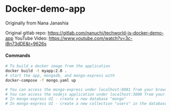 # Docker-demo-app

Originally from Nana Janashia

Original gitlab repo: https://gitlab.com/nanuchi/techworld-js-docker-demo-app 
YouTube Video: https://www.youtube.com/watch?v=3c-iBn73dDE&t=9626s

#### Commands
```bash
# To build a docker image from the application
docker build -t myapp:2.0 . 
# start the app, mongodb, and mongo-express with 
docker-compose -f mongo.yaml up

# You can access the mongo-express under localhost:8081 from your browser
# You can access the nodejs application under localhost:3000 from your browser
# In mongo-express UI - create a new database "mongo"
# In mongo-express UI - create a new collection "users" in the database "mongo"
```




